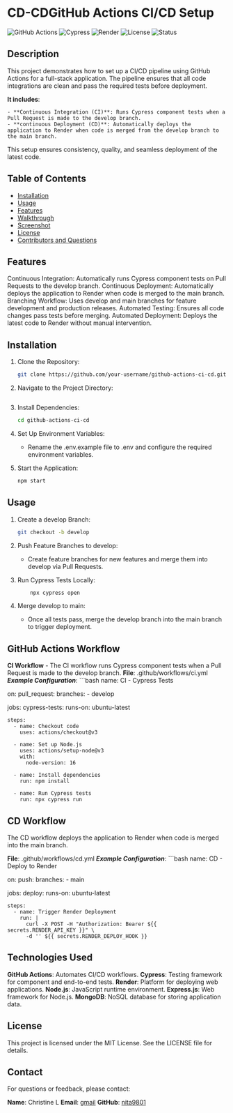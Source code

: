# CD-CDGitHub Actions CI/CD Setup
<img alt="GitHub Actions" src="https://img.shields.io/badge/GitHub Actions-CI/CD-blue.svg">

<img alt="Cypress" src="https://img.shields.io/badge/Cypress-Testing-brightgreen.svg">

<img alt="Render" src="https://img.shields.io/badge/Render-Deployment-orange.svg">

<img alt="License" src="https://img.shields.io/badge/License-MIT-green.svg">

<img alt="Status" src="https://img.shields.io/badge/Status-In Development-yellow.svg">

## Description

This project demonstrates how to set up a CI/CD pipeline using GitHub Actions for a full-stack application. The pipeline ensures that all code integrations are clean and pass the required tests before deployment. 

**It includes**:

    - **Continuous Integration (CI)**: Runs Cypress component tests when a Pull Request is made to the develop branch.
    - **continuous Deployment (CD)**: Automatically deploys the application to Render when code is merged from the develop branch to the main branch.

This setup ensures consistency, quality, and seamless deployment of the latest code.

## Table of Contents
- [Installation](#installation)
- [Usage](#usage)
- [Features](#features)
- [Walkthrough](#walkthrough)
- [Screenshot](#screenshot)
- [License](#license)
- [Contributors and Questions](#contributors-and-questions)

## Features
Continuous Integration: Automatically runs Cypress component tests on Pull Requests to the develop branch.
Continuous Deployment: Automatically deploys the application to Render when code is merged to the main branch.
Branching Workflow: Uses develop and main branches for feature development and production releases.
Automated Testing: Ensures all code changes pass tests before merging.
Automated Deployment: Deploys the latest code to Render without manual intervention.

## Installation

1. Clone the Repository:
    ``` bash
    git clone https://github.com/your-username/github-actions-ci-cd.git
2. Navigate to the Project Directory:
    ```bash

3. Install Dependencies:
    ```bash
    cd github-actions-ci-cd
4. Set Up Environment Variables:
    - Rename the .env.example file to .env and configure the required environment variables.

5. Start the Application:
    ```bash
    npm start

## Usage

1. Create a develop Branch:
    ```bash
    git checkout -b develop

2. Push Feature Branches to develop:
    - Create feature branches for new features and merge them into develop via Pull Requests.

3. Run Cypress Tests Locally:
    ```bash
        npx cypress open

4. Merge develop to main:

    - Once all tests pass, merge the develop branch into the main branch to trigger deployment.

## GitHub Actions Workflow
**CI Workflow**
    - The CI workflow runs Cypress component tests when a Pull Request is made to the develop branch.
**File**: .github/workflows/ci.yml
***Example Configuration***:
    ```bash
    name: CI - Cypress Tests

on:
  pull_request:
    branches:
      - develop

jobs:
  cypress-tests:
    runs-on: ubuntu-latest

    steps:
      - name: Checkout code
        uses: actions/checkout@v3

      - name: Set up Node.js
        uses: actions/setup-node@v3
        with:
          node-version: 16

      - name: Install dependencies
        run: npm install

      - name: Run Cypress tests
        run: npx cypress run

## CD Workflow
The CD workflow deploys the application to Render when code is merged into the main branch.

**File**: .github/workflows/cd.yml
***Example Configuration***:
    ```bash
    name: CD - Deploy to Render

on:
  push:
    branches:
      - main

jobs:
  deploy:
    runs-on: ubuntu-latest

    steps:
      - name: Trigger Render Deployment
        run: |
          curl -X POST -H "Authorization: Bearer ${{ secrets.RENDER_API_KEY }}" \
          -d '' ${{ secrets.RENDER_DEPLOY_HOOK }}

## Technologies Used
**GitHub Actions**: Automates CI/CD workflows.
**Cypress**: Testing framework for component and end-to-end tests.
**Render**: Platform for deploying web applications.
**Node.js**: JavaScript runtime environment.
**Express.js**: Web framework for Node.js.
**MongoDB**: NoSQL database for storing application data.
## License
This project is licensed under the MIT License. See the LICENSE file for details.

## Contact
For questions or feedback, please contact:

**Name**: Christine L 
**Email**: [gmail](nita9801@gmail.com)
**GitHub**: [nita9801](https://github.com/nita9801/)